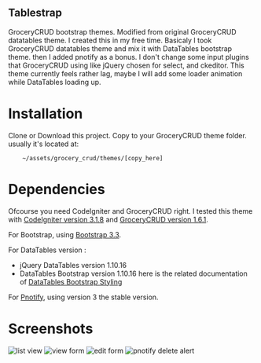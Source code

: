 ## Tablestrap
GroceryCRUD bootstrap themes. Modified from original GroceryCRUD datatables theme.
I created this in my free time. Basicaly I took GroceryCRUD datatables theme and mix it with DataTables bootstrap theme.
then I added pnotify as a bonus. I don't change some input plugins that GroceryCRUD using like jQuery chosen for select,
and ckeditor. This theme currently feels rather lag, maybe I will add some loader animation while DataTables loading up.

# Installation
Clone or Download this project. Copy to your GroceryCRUD theme folder. usually it's located at:
```
    ~/assets/grocery_crud/themes/[copy_here]
```

# Dependencies
Ofcourse you need CodeIgniter and GroceryCRUD right. I tested this theme with [CodeIgniter version 3.1.8](https://www.codeigniter.com/) and [GroceryCRUD version 1.6.1](https://www.grocerycrud.com/).

For Bootstrap, using [Bootstrap 3.3](http://getbootstrap.com/docs/3.3/).

For DataTables version :
* jQuery DataTables version 1.10.16
* DataTables Bootstrap version 1.10.16
here is the related documentation of [DataTables Bootstrap Styling](https://datatables.net/examples/styling/bootstrap)

For [Pnotify](https://github.com/sciactive/pnotify), using version 3 the stable version.

# Screenshots
![list view](https://github.com/ariomoklo/tablestrap/screenshot/list-view.png)
![view form](https://github.com/ariomoklo/tablestrap/screenshot/row-view.png)
![edit form](https://github.com/ariomoklo/tablestrap/screenshot/row-edit.png)
![pnotify delete alert](https://github.com/ariomoklo/tablestrap/screenshot/pnotify.png)